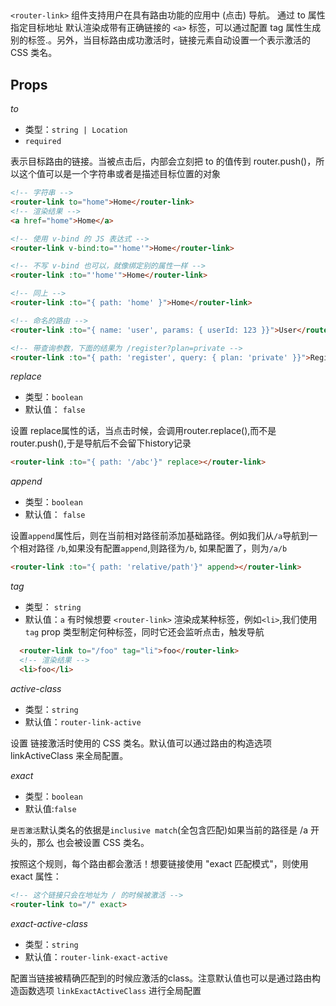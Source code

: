 ## <router-link>

`<router-link>` 组件支持用户在具有路由功能的应用中 (点击) 导航。 通过 to 属性指定目标地址
默认渲染成带有正确链接的 `<a>` 标签，可以通过配置 tag 属性生成别的标签.。另外，当目标路由成功激活时，链接元素自动设置一个表示激活的 CSS 类名。

## <router-link> Props

*to* 
* 类型：`string | Location`
* `required`

表示目标路由的链接。当被点击后，内部会立刻把 to 的值传到 router.push()，所以这个值可以是一个字符串或者是描述目标位置的对象

```html
<!-- 字符串 -->
<router-link to="home">Home</router-link>
<!-- 渲染结果 -->
<a href="home">Home</a>

<!-- 使用 v-bind 的 JS 表达式 -->
<router-link v-bind:to="'home'">Home</router-link>

<!-- 不写 v-bind 也可以，就像绑定别的属性一样 -->
<router-link :to="'home'">Home</router-link>

<!-- 同上 -->
<router-link :to="{ path: 'home' }">Home</router-link>

<!-- 命名的路由 -->
<router-link :to="{ name: 'user', params: { userId: 123 }}">User</router-link>

<!-- 带查询参数，下面的结果为 /register?plan=private -->
<router-link :to="{ path: 'register', query: { plan: 'private' }}">Register</router-link>
```
*replace*

* 类型：`boolean`
* 默认值： `false`

设置 replace属性的话，当点击时候，会调用router.replace(),而不是router.push(),于是导航后不会留下history记录
```html
<router-link :to="{ path: '/abc'}" replace></router-link>
```
*append*
* 类型：`boolean`
* 默认值：  `false`

设置`append`属性后，则在当前相对路径前添加基础路径。例如我们从`/a`导航到一个相对路径 `/b`,如果没有配置`append`,则路径为`/b`,
如果配置了，则为`/a/b`

```html
<router-link :to="{ path: 'relative/path'}" append></router-link>
```
*tag*
* 类型： `string`
* 默认值：`a`
有时候想要 `<router-link>` 渲染成某种标签，例如`<li>`,我们使用`tag` prop 类型制定何种标签，同时它还会监听点击，触发导航

```html
  <router-link to="/foo" tag="li">foo</router-link>
  <!-- 渲染结果 -->
  <li>foo</li>
```
*active-class*
* 类型：`string`
* 默认值：`router-link-active`

 设置 链接激活时使用的 CSS 类名。默认值可以通过路由的构造选项 linkActiveClass 来全局配置。

*exact*
* 类型：`boolean`
* 默认值:`false`

`是否激活`默认类名的依据是`inclusive match`(全包含匹配)如果当前的路径是 /a 开头的，那么 <router-link to="/a"> 也会被设置 CSS 类名。

按照这个规则，每个路由都会激活<router-link to="/">！想要链接使用 "exact 匹配模式"，则使用 exact 属性：

```html
<!-- 这个链接只会在地址为 / 的时候被激活 -->
<router-link to="/" exact>
```
*exact-active-class*
* 类型：`string`
* 默认值：`router-link-exact-active`

配置当链接被精确匹配到的时候应激活的class。注意默认值也可以是通过路由构造函数选项
`linkExactActiveClass` 进行全局配置


